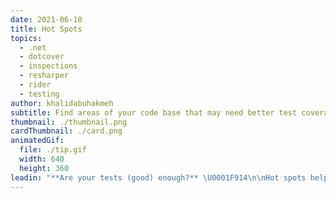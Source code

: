 ```yaml
---
date: 2021-06-18
title: Hot Spots
topics:
  - .net
  - dotcover
  - inspections
  - resharper
  - rider
  - testing
author: khalidabuhakmeh
subtitle: Find areas of your code base that may need better test coverage.
thumbnail: ./thumbnail.png
cardThumbnail: ./card.png
animatedGif:
  file: ./tip.gif
  width: 640
  height: 360
leadin: "**Are your tests (good) enough?** \U0001F914\n\nHot spots help you find complex methods that don't have (much) code coverage.\n\nBy calculating a risk metric, based on code coverage and the complexity of your code, dotCover's hot spots help you pinpoint areas that need more or better test coverage.\n\n### See Also\n- [Detect Hot Spots](https://www.jetbrains.com/help/dotcover/dotCover__Detecting_Hot_Spots.html)\n- [dotCover hotspots to prioritize unit test coverage](https://www.youtube.com/watch?v=CK_cfwZp3BI)\n"
---
```


